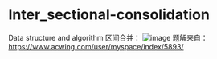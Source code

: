 # Inter_sectional-consolidation
Data structure and algorithm
区间合并：
![image](https://user-images.githubusercontent.com/121226086/214205035-bb427e7a-ce9d-4bb3-846a-4942fbd93c88.png)
题解来自：https://www.acwing.com/user/myspace/index/5893/
